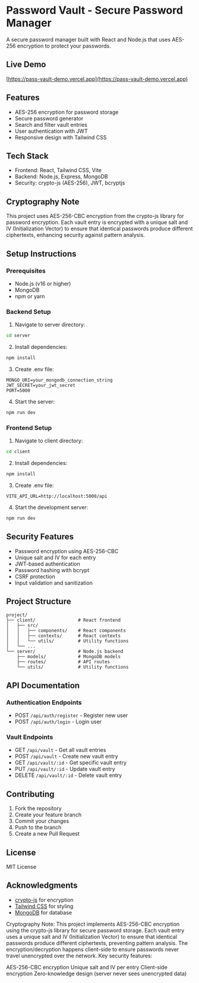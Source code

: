 # Password Vault - Secure Password Manager

A secure password manager built with React and Node.js that uses AES-256 encryption to protect your passwords.

## Live Demo
[https://pass-vault-demo.vercel.app](https://pass-vault-demo.vercel.app)

## Features
- AES-256 encryption for password storage
- Secure password generator
- Search and filter vault entries
- User authentication with JWT
- Responsive design with Tailwind CSS

## Tech Stack
- Frontend: React, Tailwind CSS, Vite
- Backend: Node.js, Express, MongoDB
- Security: crypto-js (AES-256), JWT, bcryptjs

## Cryptography Note
This project uses AES-256-CBC encryption from the crypto-js library for password encryption. Each vault entry is encrypted with a unique salt and IV (Initialization Vector) to ensure that identical passwords produce different ciphertexts, enhancing security against pattern analysis.

## Setup Instructions

### Prerequisites
- Node.js (v16 or higher)
- MongoDB
- npm or yarn

### Backend Setup
1. Navigate to server directory:
```bash
cd server
```

2. Install dependencies:
```bash
npm install
```

3. Create .env file:
```env
MONGO_URI=your_mongodb_connection_string
JWT_SECRET=your_jwt_secret
PORT=5000
```

4. Start the server:
```bash
npm run dev
```

### Frontend Setup
1. Navigate to client directory:
```bash
cd client
```

2. Install dependencies:
```bash
npm install
```

3. Create .env file:
```env
VITE_API_URL=http://localhost:5000/api
```

4. Start the development server:
```bash
npm run dev
```

## Security Features
- Password encryption using AES-256-CBC
- Unique salt and IV for each entry
- JWT-based authentication
- Password hashing with bcrypt
- CSRF protection
- Input validation and sanitization

## Project Structure
```
project/
├── client/                # React frontend
│   ├── src/
│   │   ├── components/    # React components
│   │   ├── contexts/      # React contexts
│   │   └── utils/         # Utility functions
│   └── ...
└── server/                # Node.js backend
    ├── models/            # MongoDB models
    ├── routes/            # API routes
    └── utils/             # Utility functions
```

## API Documentation
### Authentication Endpoints
- POST `/api/auth/register` - Register new user
- POST `/api/auth/login` - Login user

### Vault Endpoints
- GET `/api/vault` - Get all vault entries
- POST `/api/vault` - Create new vault entry
- GET `/api/vault/:id` - Get specific vault entry
- PUT `/api/vault/:id` - Update vault entry
- DELETE `/api/vault/:id` - Delete vault entry

## Contributing
1. Fork the repository
2. Create your feature branch
3. Commit your changes
4. Push to the branch
5. Create a new Pull Request

## License
MIT License

## Acknowledgments
- [crypto-js](https://github.com/brix/crypto-js) for encryption
- [Tailwind CSS](https://tailwindcss.com) for styling
- [MongoDB](https://www.mongodb.com) for database








Cryptography Note: This project implements AES-256-CBC encryption using the crypto-js library for secure password storage. Each vault entry uses a unique salt and IV (Initialization Vector) to ensure that identical passwords produce different ciphertexts, preventing pattern analysis. The encryption/decryption happens client-side to ensure passwords never travel unencrypted over the network.
Key security features:

AES-256-CBC encryption
Unique salt and IV per entry
Client-side encryption
Zero-knowledge design (server never sees unencrypted data)

